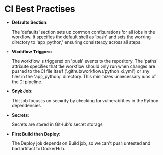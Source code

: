 # CI Best Practises

- **Defaults Section**:

    The 'defaults' section sets up common configurations for all jobs in the workflow.
    It specifies the default shell as 'bash' and sets the working directory to 'app_python,' ensuring consistency across all steps.

- **Workflow Triggers**:

    The workflow is triggered on 'push' events to the repository.
    The 'paths' attribute specifies that the workflow should only run when changes are pushed to the CI file itself ('.github/workflows/python_ci.yml') or any files in the 'app_python/' directory. This minimizes unnecessary runs of the CI pipeline.

- **Snyk Job**:

    This job focuses on security by checking for vulnerabilities in the Python dependencies.

- **Secrets**:

    Secrets are stored in GitHub's secret storage.

- **First Build then Deploy**:

    The Deploy job depends on Build job, so we can't push untested and bad artifact to DockerHub.